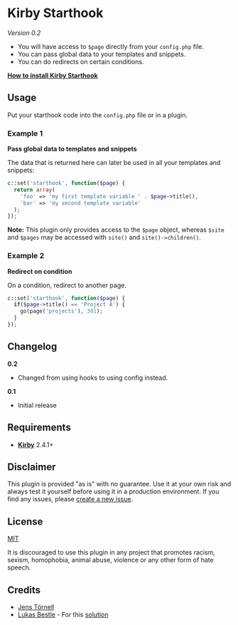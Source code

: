 # Kirby Starthook

*Version 0.2*

- You will have access to `$page` directly from your `config.php` file.
- You can pass global data to your templates and snippets.
- You can do redirects on certain conditions.

**[How to install Kirby Starthook](docs/install.md)**

## Usage

Put your starthook code into the `config.php` file or in a plugin.

### Example 1

**Pass global data to templates and snippets**

The data that is returned here can later be used in all your templates and snippets:

```php
c::set('starthook', function($page) {
  return array(
    'foo' => 'my first template variable ' . $page->title(),
    'bar' => 'my second template variable'
  );
});
```

**Note:** This plugin only provides access to the `$page` object, whereas `$site` and `$pages` may be accessed with `site()` and `site()->children()`.

### Example 2

**Redirect on condition**

On a condition, redirect to another page.

```php
c::set('starthook', function($page) {
  if($page->title() == 'Project A') {
    go(page('projects'), 301);
  }
});
```

## Changelog

**0.2**

- Changed from using hooks to using config instead.

**0.1**

- Initial release

## Requirements

- [**Kirby**](https://getkirby.com/) 2.4.1+

## Disclaimer

This plugin is provided "as is" with no guarantee. Use it at your own risk and always test it yourself before using it in a production environment. If you find any issues, please [create a new issue](https://github.com/jenstornell/kirby-starthook/issues/new).

## License

[MIT](https://opensource.org/licenses/MIT)

It is discouraged to use this plugin in any project that promotes racism, sexism, homophobia, animal abuse, violence or any other form of hate speech.

## Credits

- [Jens Törnell](https://github.com/jenstornell)
- [Lukas Bestle](https://github.com/lukasbestle) - For this [solution](https://forum.getkirby.com/t/kirby-starthook-pass-global-data-to-your-templates-and-snippets/6710/4)
